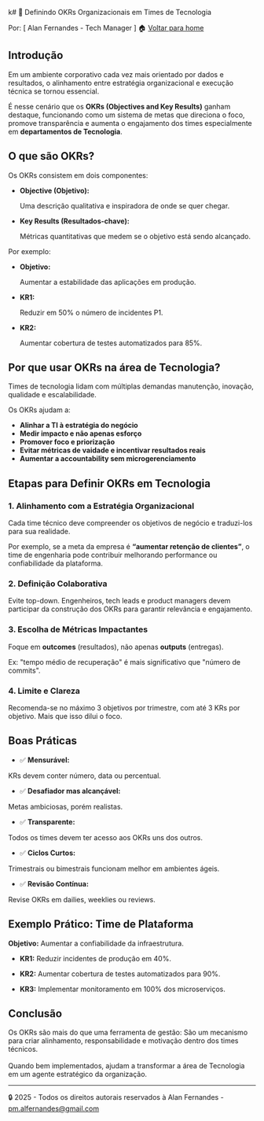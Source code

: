 k# 🎯 Definindo OKRs Organizacionais em Times de Tecnologia

Por: [ Alan Fernandes - Tech Manager ] :house: [Voltar para home](https://github.com/af-tech-manager/portfolio/blob/main/README.md)

## Introdução

Em um ambiente corporativo cada vez mais orientado por dados e resultados, o alinhamento entre estratégia organizacional e execução técnica se tornou essencial. 

É nesse cenário que os **OKRs (Objectives and Key Results)** ganham destaque, funcionando como um sistema de metas que direciona o foco, promove transparência e aumenta o engajamento dos times especialmente em **departamentos de Tecnologia**.

## O que são OKRs?

Os OKRs consistem em dois componentes:

* **Objective (Objetivo):**

  Uma descrição qualitativa e inspiradora de onde se quer chegar.
  
* **Key Results (Resultados-chave):**

  Métricas quantitativas que medem se o objetivo está sendo alcançado.

Por exemplo:

* **Objetivo:**

  Aumentar a estabilidade das aplicações em produção.
  
* **KR1:**

  Reduzir em 50% o número de incidentes P1.
  
* **KR2:**

  Aumentar cobertura de testes automatizados para 85%.


## Por que usar OKRs na área de Tecnologia?

Times de tecnologia lidam com múltiplas demandas manutenção, inovação, qualidade e escalabilidade. 

Os OKRs ajudam a:

* **Alinhar a TI à estratégia do negócio**
* **Medir impacto e não apenas esforço**
* **Promover foco e priorização**
* **Evitar métricas de vaidade e incentivar resultados reais**
* **Aumentar a accountability sem microgerenciamento**



## Etapas para Definir OKRs em Tecnologia

### 1. **Alinhamento com a Estratégia Organizacional**

Cada time técnico deve compreender os objetivos de negócio e traduzi-los para sua realidade. 

Por exemplo, se a meta da empresa é **“aumentar retenção de clientes”**, o time de engenharia pode contribuir melhorando performance ou confiabilidade da plataforma.

### 2. **Definição Colaborativa**

Evite top-down. Engenheiros, tech leads e product managers devem participar da construção dos OKRs para garantir relevância e engajamento.

### 3. **Escolha de Métricas Impactantes**

Foque em **outcomes** (resultados), não apenas **outputs** (entregas). 

Ex: "tempo médio de recuperação" é mais significativo que "número de commits".

### 4. **Limite e Clareza**

Recomenda-se no máximo 3 objetivos por trimestre, com até 3 KRs por objetivo. Mais que isso dilui o foco.



## Boas Práticas

* ✅ **Mensurável:**

KRs devem conter número, data ou percentual.

* ✅ **Desafiador mas alcançável:**

Metas ambiciosas, porém realistas.

* ✅ **Transparente:**

Todos os times devem ter acesso aos OKRs uns dos outros.

* ✅ **Ciclos Curtos:**

Trimestrais ou bimestrais funcionam melhor em ambientes ágeis.

* ✅ **Revisão Contínua:**

Revise OKRs em dailies, weeklies ou reviews.


## Exemplo Prático: Time de Plataforma

**Objetivo:** Aumentar a confiabilidade da infraestrutura.

* **KR1:** Reduzir incidentes de produção em 40%.
  
* **KR2:** Aumentar cobertura de testes automatizados para 90%.
  
* **KR3:** Implementar monitoramento em 100% dos microserviços.


## Conclusão

Os OKRs são mais do que uma ferramenta de gestão: São um mecanismo para criar alinhamento, responsabilidade e motivação dentro dos times técnicos. \
\
Quando bem implementados, ajudam a transformar a área de Tecnologia em um agente estratégico da organização.

---
:lock: 2025 - Todos os direitos autorais reservados à Alan Fernandes - pm.alfernandes@gmail.com


